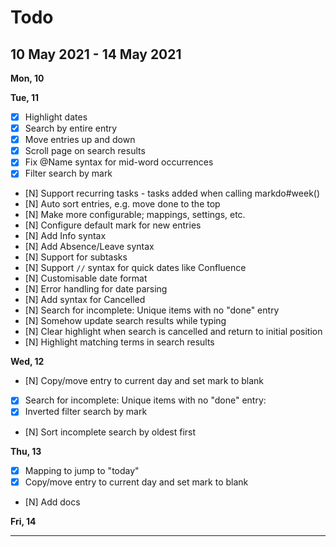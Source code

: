 Todo
====

## 10 May 2021 - 14 May 2021
**Mon, 10**

**Tue, 11**
- [x] Highlight dates
- [x] Search by entire entry
- [x] Move entries up and down
- [x] Scroll page on search results
- [x] Fix @Name syntax for mid-word occurrences
- [x] Filter search by mark
- [N] Support recurring tasks - tasks added when calling markdo#week()
- [N] Auto sort entries, e.g. move done to the top
- [N] Make more configurable; mappings, settings, etc.
- [N] Configure default mark for new entries
- [N] Add Info syntax
- [N] Add Absence/Leave syntax
- [N] Support for subtasks
- [N] Support `//` syntax for quick dates like Confluence
- [N] Customisable date format
- [N] Error handling for date parsing
- [N] Add syntax for Cancelled
- [N] Search for incomplete: Unique items with no "done" entry
- [N] Somehow update search results while typing
- [N] Clear highlight when search is cancelled and return to initial position
- [N] Highlight matching terms in search results

**Wed, 12**
- [N] Copy/move entry to current day and set mark to blank
- [x] Search for incomplete: Unique items with no "done" entry:
- [x] Inverted filter search by mark
- [N] Sort incomplete search by oldest first

**Thu, 13**
- [x] Mapping to jump to "today"
- [x] Copy/move entry to current day and set mark to blank
- [N] Add docs

**Fri, 14**

---------------------------------------------------------------------------------------
